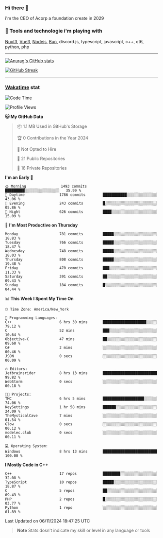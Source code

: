 ### Hi there 👋

i'm the CEO of Acorp a foundation create in 2029  

### 🧰 Tools and technologie i'm playing with

[Nuxt3](https://nuxt.com), [Vue3](https://vuejs.org/), [Nodejs](https://nodejs.org), [Bun](https://bun.sh/), discord.js, typescript, javascript, c++, qt6, python, php

---

[![Anurag's GitHub stats](https://github-readme-stats.vercel.app/api?username=ackimixs&show_icons=true&theme=github_dark&count_private=true)](https://www.ackimixs.xyz)

[![GitHub Streak](https://github-readme-streak-stats.herokuapp.com?user=Ackimixs&theme=github-dark-blue&date_format=j%20M%5B%20Y%5D&mode=weekly)](https://git.io/streak-stats)

---
 
 ### [Wakatime](https://wakatime.com/) stat

<!--START_SECTION:waka-->
![Code Time](http://img.shields.io/badge/Code%20Time-1%2C310%20hrs%209%20mins-blue)

![Profile Views](http://img.shields.io/badge/Profile%20Views-0-blue)

**🐱 My GitHub Data** 

> 📦 1.1 MB Used in GitHub's Storage 
 > 
> 🏆 0 Contributions in the Year 2024
 > 
> 🚫 Not Opted to Hire
 > 
> 📜 21 Public Repositories 
 > 
> 🔑 16 Private Repositories 
 > 
**I'm an Early 🐤** 

```text
🌞 Morning                1493 commits        █████████░░░░░░░░░░░░░░░░   35.99 % 
🌆 Daytime                1786 commits        ███████████░░░░░░░░░░░░░░   43.06 % 
🌃 Evening                243 commits         █░░░░░░░░░░░░░░░░░░░░░░░░   05.86 % 
🌙 Night                  626 commits         ████░░░░░░░░░░░░░░░░░░░░░   15.09 % 
```
📅 **I'm Most Productive on Thursday** 

```text
Monday                   781 commits         █████░░░░░░░░░░░░░░░░░░░░   18.83 % 
Tuesday                  766 commits         █████░░░░░░░░░░░░░░░░░░░░   18.47 % 
Wednesday                748 commits         █████░░░░░░░░░░░░░░░░░░░░   18.03 % 
Thursday                 808 commits         █████░░░░░░░░░░░░░░░░░░░░   19.48 % 
Friday                   470 commits         ███░░░░░░░░░░░░░░░░░░░░░░   11.33 % 
Saturday                 391 commits         ██░░░░░░░░░░░░░░░░░░░░░░░   09.43 % 
Sunday                   184 commits         █░░░░░░░░░░░░░░░░░░░░░░░░   04.44 % 
```


📊 **This Week I Spent My Time On** 

```text
🕑︎ Time Zone: America/New_York

💬 Programming Languages: 
C++                      6 hrs 30 mins       ████████████████████░░░░░   79.12 % 
C                        52 mins             ███░░░░░░░░░░░░░░░░░░░░░░   10.64 % 
Objective-C              47 mins             ██░░░░░░░░░░░░░░░░░░░░░░░   09.60 % 
C#                       2 mins              ░░░░░░░░░░░░░░░░░░░░░░░░░   00.46 % 
JSON                     0 secs              ░░░░░░░░░░░░░░░░░░░░░░░░░   00.09 % 

🔥 Editors: 
Jetbrainsrider           8 hrs 13 mins       █████████████████████████   99.82 % 
WebStorm                 0 secs              ░░░░░░░░░░░░░░░░░░░░░░░░░   00.18 % 

🐱‍💻 Projects: 
TMC                      6 hrs 5 mins        ███████████████████░░░░░░   74.06 % 
KeySettings              1 hr 58 mins        ██████░░░░░░░░░░░░░░░░░░░   24.09 % 
TheMysticalCave          7 mins              ░░░░░░░░░░░░░░░░░░░░░░░░░   01.54 % 
Glow                     0 secs              ░░░░░░░░░░░░░░░░░░░░░░░░░   00.12 % 
modelec.club             0 secs              ░░░░░░░░░░░░░░░░░░░░░░░░░   00.11 % 

💻 Operating System: 
Windows                  8 hrs 13 mins       █████████████████████████   100.00 % 
```

**I Mostly Code in C++** 

```text
C++                      17 repos            ████████░░░░░░░░░░░░░░░░░   32.08 % 
TypeScript               10 repos            █████░░░░░░░░░░░░░░░░░░░░   18.87 % 
C                        5 repos             ██░░░░░░░░░░░░░░░░░░░░░░░   09.43 % 
PHP                      2 repos             █░░░░░░░░░░░░░░░░░░░░░░░░   03.77 % 
Python                   1 repo              ░░░░░░░░░░░░░░░░░░░░░░░░░   01.89 % 
```




 Last Updated on 06/11/2024 18:47:25 UTC
<!--END_SECTION:waka-->

> **Note**
> Stats dosn't indicate my skill or level in any language or tools
